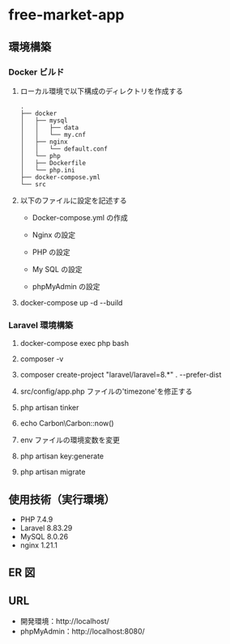# free-market-app

## 環境構築

### Docker ビルド

1. ローカル環境で以下構成のディレクトリを作成する

   ```
   .
   ├── docker
   │   ├── mysql
   │   │   ├── data
   │   │   └── my.cnf
   │   ├── nginx
   │   │   └── default.conf
   │   └── php
   │   ├── Dockerfile
   │   └── php.ini
   ├── docker-compose.yml
   └── src
   ```

2. 以下のファイルに設定を記述する

   - Docker-compose.yml の作成

   - Nginx の設定

   - PHP の設定

   - My SQL の設定

   - phpMyAdmin の設定

3. docker-compose up -d --build

### Laravel 環境構築

1. docker-compose exec php bash

2. composer -v

3. composer create-project "laravel/laravel=8.\*" . --prefer-dist

4. src/config/app.php ファイルの'timezone'を修正する

5. php artisan tinker

6. echo Carbon\Carbon::now()

7. env ファイルの環境変数を変更

8. php artisan key:generate

9. php artisan migrate

## 使用技術（実行環境）

- PHP 7.4.9
- Laravel 8.83.29
- MySQL 8.0.26
- nginx 1.21.1

## ER 図

## URL

- 開発環境：http://localhost/
- phpMyAdmin：http://localhost:8080/
